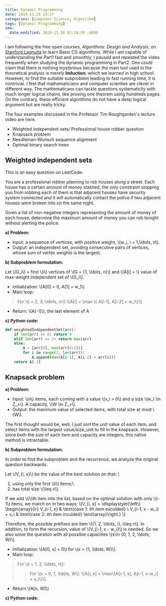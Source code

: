 ```yaml
---
title: Dynamic Programming
date: 2019-11-25 23:37
categories: [Computer Science, Algorithm]
tags: [Dynamic Programming]
seo:
  date_modified: 2019-11-26 02:18:59 -0800
---
```


I am following the free open courses, *Algorithms: Design and Analysis*, on [Stanford Lagnuita](https://lagunita.stanford.edu/courses) to learn Basic CS algorithms. While I am capable of understanding the Part1 fast and smoothly, I paused and repeated the video frequently when studying the dynamic programming in Part2. One could claim that there is nothing mysterious because the main tool used in the theoretical analysis is merely **Induction**, which we learned in high school. However, to find the suitable subproblem leading to fast running time, it is nontrivial. I feel that mathematicians and  computer scienties are clever in different way. The mathematicans can tackle questions systematiclly  with much longer logical chains, like proving one theorem using hundreds pages. On the contrary, these efficient algorithms do not have a deep logical argument but are really tricky.

The four examples discussed in the Professor Tim Roughgarden's lecture video are here.
- Weighted independent sets/ Professional house robber question
- Knapsack problem
- Needleman-Wunsch sequence alignment
- Optimal binary search trees


##  Weighted independent sets

This is an easy question on LeetCode:

You are a professional robber planning to rob houses along a street. Each house has a certain amount of money stashed, the only constraint stopping you from robbing each of them is that adjacent houses have security system connected and it will automatically contact the police if two adjacent houses were broken into on the same night.

Given a list of non-negative integers representing the amount of money of each house, determine the maximum amount of money you can rob tonight without alerting the police.

**a) Problem:**
- Input:  a sequence of vertices, with positive weight, \\(w_i, i = 1,\ldots, n\\). 
- Output: an independent set,  avoiding consecutive pairs of vertices, whose sum of vertex weights is the largest.

**b) Subproblem formulation:**

Let \\(G_i\\) = first \\(i\\)  vertices of \\(G = \{1, \ldots, n\}\\) and \\(A[i] = \\) value of max-weight independent set of \\(G_i\\).

- Initialization: \\(A[0] = 0, A[1] = w_1\\)
- Main loop: 
> For \\(i = 2, 3, \ldots, n:\\)
     \\[A[i] = \max \\{ A[i-1], A[i-2] + w_i\\}\\]
- Return: \\(A[-1]\\), the last element of A

**c) Python code:**
```python
def weightedIndependentSet(arr):
    if len(arr) == 0: return 0
    elif len(arr) <= 2: return max(arr)
    else:
        A = [arr[0], max(arr[0:2])]
        for i in range(2, len(arr)):
            A.append(max(A[i-1], A[i-2] + arr[i]))
    return A[-1]
```


## Knapsack problem


**a) Problem:**
- Input: \\(n\\) items, each coming with a value \\(v_i > 0\\) and a size \\(w_i \in Z_+\\). A capacity, \\(W \in Z_+\\).
- Output: the maximum value of selected items, with total size at most \\(W\\).

The first thought would be, well, I just sort the unit value of each item, and select items with the largest  value/size_unit to fill in the knapsack. However, since both the size of each item and capacity are integers, this native method is intractable.

**b) Subproblem formulation:**

In order to find the subproblem and the recurrence, we analyze the original question backwards.

Let \\(V_{i, x}\\) be the value of the best solution on that: \\
1) using only the first \\(i\\) items;\\
2) has total size \\(\leq x\\).

If we add \\(i\\)th item into the list, based on the optimal solution with only \\(i-1\\) items, we march on in two ways:
\\[V_{i, x} = \displaystyle{\left\\{ \begin{array}{lr}
V_{i-1, x} & \text{case 1: ith item exculded} \\
V_{i-1, x - w_i} + v_i & \text{case 2: ith item inculded}
\end{array}\right.} \\]

Therefore, the possible prefixes are item \\(\{1, 2, \ldots, i\}, i\leq n\\). In addition, to form the recursion, value of \\(V_{i-1, x - w_i}\\) is needed. So we also solve the question with all possible capacities \\(x\in \{0, 1, 2, \ldots, W\}\\).

- Initialization: \\(A[0, x] = 0\\) for \\(x = \{1, \ldots, W\}\\).
- Main loop: 
> For \\(i = 1, 2, \ldots, n\\):
>> For \\(x = 0, 1, \ldots, W\\):
>> \\[A[i, x] = \max\\{A[i-1, x], A[i-1, x-w_i] + v_i\\}\\]
- Return \\(A[n, W]\\)

**c) Python code:**